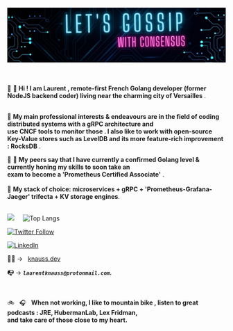 ![banner](./image.jpeg)
<br>  
&nbsp;

 👋 👋  **Hi !   I am Laurent , remote-first French Golang developer (former NodeJS backend coder) living near the charming city of Versailles** . <br>
 <br>
  
 👀 **My main professional interests & endeavours are in the field of  coding distributed systems with a gRPC architecture and** <br>
  **use CNCF tools to monitor those . I also like to work with open-source  Key-Value stores such as LevelDB and its more feature-rich improvement : RocksDB** . 
 <br>
 

👨 👩 **My peers say that I have  currently a confirmed Golang level & currently honing my skills to soon take an  
exam to become a  'Prometheus Certified Associate'** .
<br>
&nbsp;  
🌱 **My stack of choice: microservices + gRPC + 'Prometheus-Grafana-Jaeger' trifecta + KV storage engines**.  
<br>

![](https://github-readme-stats.vercel.app/api?username=laurentknauss&show_icons=true)  &nbsp; &nbsp;   ![Top Langs](https://github-readme-stats.vercel.app/api/top-langs/?username=laurentknauss&theme=light)
&nbsp;


[![Twitter Follow](https://img.shields.io/twitter/follow/laurentknauss?color=1DA1F2&logo=twitter&style=for-the-badge)](https://twitter.com/laurentknauss)          

[![LinkedIn](https://img.shields.io/badge/LinkedIn-0077B5?style=for-the-badge&logo=linkedin&logoColor=white)](https://www.linkedin.com/in/laurent-knauss/)

**✍🏻**  -> &nbsp; [knauss.dev](https://knauss.dev)  &nbsp; &nbsp;  &nbsp;  

**📭** -> ***`laurentknauss@protonmail.com`.*** <br>



&nbsp;



🚲 &nbsp;  🎧 &nbsp;  **When not working, I like to mountain bike , listen to great podcasts : JRE, HubermanLab, Lex Fridman,  
and take care of those close to my heart.**  
&nbsp;
&nbsp;

